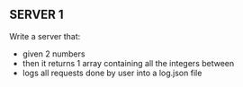 ## SERVER 1

Write a server that:
- given 2 numbers
- then it returns 1 array containing all the integers between
- logs all requests done by user into a log.json file